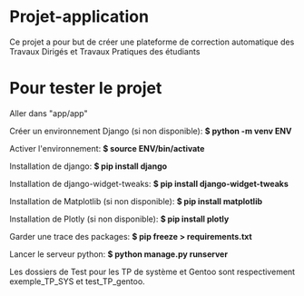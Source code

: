 # Projet-application
Ce projet a pour but de créer une plateforme de correction automatique des Travaux Dirigés et Travaux Pratiques des étudiants

 # Pour tester le projet
 
 Aller dans "app/app"
 
 Créer un environnement Django (si non disponible): **$ python -m venv ENV**

 Activer l'environnement: **$ source ENV/bin/activate**

 Installation de django: **$ pip install django**
 
Installation de django-widget-tweaks: **$ pip install django-widget-tweaks**

Installation de Matplotlib (si non disponible): **$ pip install matplotlib**

Installation de Plotly (si non disponible): **$ pip install plotly**

Garder une trace des packages: **$ pip freeze > requirements.txt**

Lancer le serveur python: **$ python manage.py runserver**

Les dossiers de Test pour les TP de système et Gentoo sont respectivement exemple_TP_SYS et test_TP_gentoo.

 
 
 


 
